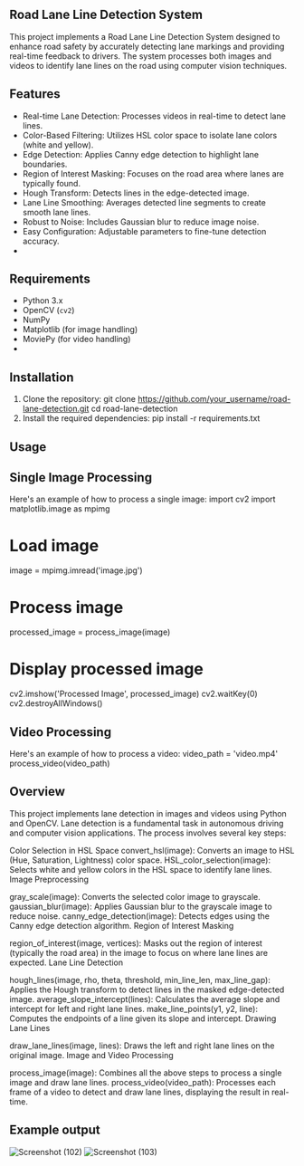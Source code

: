 ## Road Lane Line Detection System
This project implements a Road Lane Line Detection System designed to enhance road safety by accurately detecting lane markings and providing real-time feedback to drivers. The system processes both images and videos to identify lane lines on the road using computer vision techniques.

## Features
- Real-time Lane Detection: Processes videos in real-time to detect lane lines.
- Color-Based Filtering: Utilizes HSL color space to isolate lane colors (white and yellow).
- Edge Detection: Applies Canny edge detection to highlight lane boundaries.
- Region of Interest Masking: Focuses on the road area where lanes are typically found.
- Hough Transform: Detects lines in the edge-detected image.
- Lane Line Smoothing: Averages detected line segments to create smooth lane lines.
- Robust to Noise: Includes Gaussian blur to reduce image noise.
- Easy Configuration: Adjustable parameters to fine-tune detection accuracy.
- 
## Requirements
- Python 3.x
- OpenCV (`cv2`)
- NumPy
- Matplotlib (for image handling)
- MoviePy (for video handling)
- 
## Installation
1. Clone the repository:
    git clone https://github.com/your_username/road-lane-detection.git
    cd road-lane-detection
2. Install the required dependencies:
     pip install -r requirements.txt

## Usage
## Single Image Processing
Here's an example of how to process a single image:
import cv2
import matplotlib.image as mpimg
# Load image
image = mpimg.imread('image.jpg')
# Process image
processed_image = process_image(image)
# Display processed image
cv2.imshow('Processed Image', processed_image)
cv2.waitKey(0)
cv2.destroyAllWindows()
## Video Processing
Here's an example of how to process a video:
video_path = 'video.mp4'
process_video(video_path)

## Overview
This project implements lane detection in images and videos using Python and OpenCV. Lane detection is a fundamental task in autonomous driving and computer vision applications. The process involves several key steps:

Color Selection in HSL Space
convert_hsl(image): Converts an image to HSL (Hue, Saturation, Lightness) color space.
HSL_color_selection(image): Selects white and yellow colors in the HSL space to identify lane lines.
Image Preprocessing

gray_scale(image): Converts the selected color image to grayscale.
gaussian_blur(image): Applies Gaussian blur to the grayscale image to reduce noise.
canny_edge_detection(image): Detects edges using the Canny edge detection algorithm.
Region of Interest Masking

region_of_interest(image, vertices): Masks out the region of interest (typically the road area) in the image to focus on where lane lines are expected.
Lane Line Detection

hough_lines(image, rho, theta, threshold, min_line_len, max_line_gap): Applies the Hough transform to detect lines in the masked edge-detected image.
average_slope_intercept(lines): Calculates the average slope and intercept for left and right lane lines.
make_line_points(y1, y2, line): Computes the endpoints of a line given its slope and intercept.
Drawing Lane Lines

draw_lane_lines(image, lines): Draws the left and right lane lines on the original image.
Image and Video Processing

process_image(image): Combines all the above steps to process a single image and draw lane lines.
process_video(video_path): Processes each frame of a video to detect and draw lane lines, displaying the result in real-time.

## Example output
![Screenshot (102)](https://github.com/Sravani3690/Road-Lane-Line-Detection-System/assets/174925172/1d1a5665-096a-4a0a-b478-f8aaa43fdffd)
![Screenshot (103)](https://github.com/Sravani3690/Road-Lane-Line-Detection-System/assets/174925172/f124664f-b550-499f-a0ca-4df7e98f7b5e)
